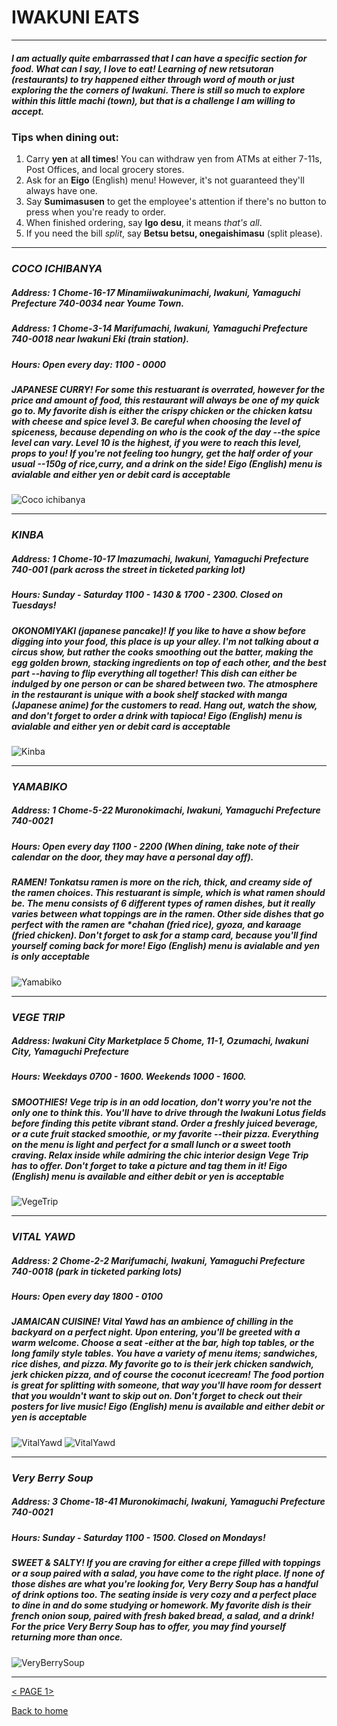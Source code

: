 # IWAKUNI EATS
---

##### I am actually quite embarrassed that I can have a specific section for food.  What can I say, I *love* to eat!  Learning of new *retsutoran* (restaurants) to try happened either through word of mouth or just exploring the the corners of Iwakuni.  There is still so much to explore within this little *machi* (town), but that is a challenge I am willing to accept.

### Tips when dining out:
1. Carry **yen** at **all times**!  You can withdraw yen from ATMs at either 7-11s, Post Offices, and local grocery stores.
2. Ask for an **Eigo** (English) menu!  However, it's not guaranteed they'll always have one. 
3. Say **Sumimasusen** to get the employee's attention if there's no button to press when you're ready to order.
4. When finished ordering, say **Igo desu**, it means *that's all*.
5. If you need the bill *split*, say **Betsu betsu, onegaishimasu** (split please). 

---

### ***COCO ICHIBANYA***
##### Address: 1 Chome-16-17 Minamiiwakunimachi, Iwakuni, Yamaguchi Prefecture 740-0034 near Youme Town.  
##### Address: 1 Chome-3-14 Marifumachi, Iwakuni, Yamaguchi Prefecture 740-0018 near Iwakuni *Eki* (train station).
##### Hours: Open every day: 1100 - 0000
##### ***JAPANESE CURRY!***  For some this restuarant is overrated, however for the price and amount of food, this restaurant will always be one of my quick go to.  My favorite dish is either the **crispy chicken** or the **chicken katsu** with cheese and spice level 3.  Be careful when choosing the level of spiceness, because depending on who is the cook of the day --the spice level can vary.  Level 10 is the highest, if you were to reach this level, props to you!  *If you're not feeling too hungry, get the **half order** of your usual --150g of rice,curry, and a drink on the side!* **Eigo (English) menu is avialable and either yen or debit card is acceptable**
![Coco ichibanya](IWKCOCO.jpg)

---

### ***KINBA***
##### Address: 1 Chome-10-17 Imazumachi, Iwakuni, Yamaguchi Prefecture 740-001  (park across the street in ticketed parking lot)
##### Hours: Sunday - Saturday 1100 - 1430 *&* 1700 - 2300.  *Closed on Tuesdays*!
##### ***OKONOMIYAKI (japanese pancake)!***  If you like to have a show before digging into your food, this place is up your alley.  I'm not talking about a circus show, but rather the cooks smoothing out the batter, making the egg golden brown, stacking ingredients on top of each other, and the best part --having to flip everything all together!  This dish can either be indulged by one person or can be shared between two.  The atmosphere in the restaurant is unique with a book shelf stacked with manga (Japanese anime) for the customers to read.  Hang out, watch the show, and don't forget to order a drink with tapioca!  **Eigo (English) menu is avialable and either yen or debit card is acceptable**
![Kinba](IWKKINBA.jpg)

---

### ***YAMABIKO***
##### Address: 1 Chome-5-22 Muronokimachi, Iwakuni, Yamaguchi Prefecture 740-0021
##### Hours: Open every day 1100 - 2200  (*When dining, take note of their calendar on the door, they may have a personal day off*).
##### ***RAMEN!*** Tonkatsu ramen is more on the rich, thick, and creamy side of the ramen choices.  This restuarant is simple, which is what ramen should be.  The menu consists of 6 different types of ramen dishes, but it really varies between what toppings are in the ramen.  Other side dishes that go perfect with the ramen are *chahan (fried rice), gyoza, and *karaage* (fried chicken).  Don't forget to ask for a stamp card, because you'll find yourself coming back for more!  **Eigo (English) menu is avialable and yen is only acceptable**
![Yamabiko](IWKYAM.jpg)

---

### ***VEGE TRIP***
##### Address: Iwakuni City Marketplace 5 Chome, 11-1, Ozumachi, Iwakuni City, Yamaguchi Prefecture
##### Hours: Weekdays 0700 - 1600.  Weekends 1000 - 1600.
##### ***SMOOTHIES!***  Vege trip is in an odd location, don't worry you're not the only one to think this.  You'll have to drive through the Iwakuni Lotus fields before finding this petite vibrant stand.  Order a freshly juiced beverage, or a cute fruit stacked smoothie, or my favorite --their pizza.  Everything on the menu is light and perfect for a small lunch or a sweet tooth craving.  Relax inside while admiring the chic interior design Vege Trip has to offer.  Don't forget to take a picture and tag them in it!  **Eigo (English) menu is available and either debit or yen is acceptable**
![VegeTrip](IWKVEGE.jpg)

---

### ***VITAL YAWD***
##### Address:  2 Chome-2-2 Marifumachi, Iwakuni, Yamaguchi Prefecture 740-0018 (park in ticketed parking lots)
##### Hours: Open every day 1800 - 0100
##### ***JAMAICAN CUISINE!***  Vital Yawd has an ambience of chilling in the backyard on a perfect night.  Upon entering, you'll be greeted with a warm welcome.  Choose a seat -either at the bar, high top tables, or the long family style tables.  You have a variety of menu items; sandwiches, rice dishes, and pizza.  My favorite go to is their jerk chicken sandwich, jerk chicken pizza, and of course the coconut icecream!  The food portion is great for splitting with someone, that way you'll have room for dessert that you wouldn't want to skip out on.  Don't forget to check out their posters for live music!  **Eigo (English) menu is available and either debit or yen is acceptable**
![VitalYawd](IWKVITAL.jpg)  ![VitalYawd](IWKVITAL2.jpg)

---

### ***Very Berry Soup***
##### Address: 3 Chome-18-41 Muronokimachi, Iwakuni, Yamaguchi Prefecture 740-0021
##### Hours: Sunday - Saturday 1100 - 1500. *Closed on Mondays*!
##### ***SWEET & SALTY!***  If you are craving for either a crepe filled with toppings or a soup paired with a salad, you have come to the right place.  If none of those dishes are what you're looking for, Very Berry Soup has a handful of drink options too.  The seating inside is very cozy and a perfect place to dine in and do some studying or homework.  My favorite dish is their french onion soup, paired with fresh baked bread, a salad, and a drink!  For the price Very Berry Soup has to offer, you may find yourself returning more than once. 
![VeryBerrySoup](IWKVERY.jpg)

---

[< PAGE 1>](topic)

[Back to home](index)
